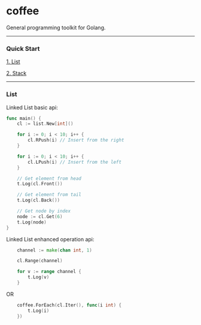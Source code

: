 # coffee
General programming toolkit for Golang.

---

### Quick Start

[1. List](#List)

[2. Stack](#Stack)

---

### List

Linked List basic api:

```go
func main() {
    cl := list.New[int]()

	for i := 0; i < 10; i++ {
		cl.RPush(i) // Insert from the right
	}

    for i := 0; i < 10; i++ {
		cl.LPush(i) // Insert from the left
	}

    // Get element from head
    t.Log(cl.Front())

    // Get element from tail
    t.Log(cl.Back())

    // Get node by index
    node := cl.Get(6) 
    t.Log(node)
}
```
Linked List enhanced operation api:

```go
    channel := make(chan int, 1)

	cl.Range(channel)

	for v := range channel {
		t.Log(v)
	}
```
OR
```go
    coffee.ForEach(cl.Iter(), func(i int) {
		t.Log(i)
	})
```

